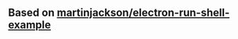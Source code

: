 

## Based on [martinjackson/electron-run-shell-example](https://github.com/martinjackson/electron-run-shell-example)
